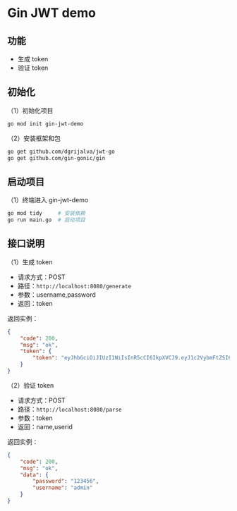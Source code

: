 # Gin JWT demo

## 功能

- 生成 token
- 验证 token

## 初始化

（1）初始化项目

```bash
go mod init gin-jwt-demo
```

（2）安装框架和包

```bash
go get github.com/dgrijalva/jwt-go
go get github.com/gin-gonic/gin
```

## 启动项目

（1）终端进入 gin-jwt-demo

```bash
go mod tidy     # 安装依赖
go run main.go  # 启动项目
```

## 接口说明

（1）生成 token

- 请求方式：POST
- 路径：`http://localhost:8080/generate`
- 参数：username,password
- 返回：token

返回实例：
```json
{
    "code": 200,
    "msg": "ok",
    "token": {
        "token": "eyJhbGciOiJIUzI1NiIsInR5cCI6IkpXVCJ9.eyJ1c2VybmFtZSI6ImFkbWluIiwicGFzc3dvcmQiOiIxMjM0NTYiLCJleHAiOjE2NDc3NjIzMjcsImlzcyI6Imdpbl9ibG9nIn0.HEFQ_H-7SwRIzWWP6kCMjFlGjGLlSvOxdGLEjJcl4gE"
    }
}
```

（2）验证 token

- 请求方式：POST
- 路径：`http://localhost:8080/parse`
- 参数：token
- 返回：name,userid

返回实例：
```json
{
    "code": 200,
    "msg": "ok",
    "data": {
        "password": "123456",
        "username": "admin"
    }
}
```